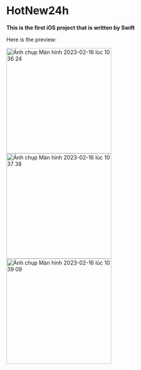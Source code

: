 # HotNew24h

**This is the first iOS project that is written by Swift**

Here is the preview:

<img width="275" alt="Ảnh chụp Màn hình 2023-02-16 lúc 10 36 24" src="https://user-images.githubusercontent.com/89775012/219262084-be6d3201-bf9d-4af2-bb7b-f343fc66c31c.png"> <img width="275" alt="Ảnh chụp Màn hình 2023-02-16 lúc 10 37 38" src="https://user-images.githubusercontent.com/89775012/219262270-f925d8f8-f83d-4b1e-87f9-fb0768bcf737.png">
<img width="275" alt="Ảnh chụp Màn hình 2023-02-16 lúc 10 39 09" src="https://user-images.githubusercontent.com/89775012/219262473-9c828f03-b7ee-446f-8723-2d144fd25b1a.png">

